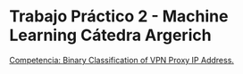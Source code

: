 # Trabajo Práctico 2 - Machine Learning Cátedra Argerich

[Competencia: Binary Classification of VPN Proxy IP Address.](https://www.kaggle.com/competitions/vpn-classification/overview)